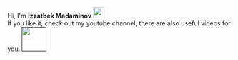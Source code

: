 Hi,  I'm <b> Izzatbek Madaminov</b> <img src="https://media1.giphy.com/media/QssGEmpkyEOhBCb7e1/giphy.gif?cid=ecf05e47n6o094ubrhpkj24eiy284bglkahi7up77q1u2xsc&rid=giphy.gif&ct=s" width="25px"/> <br/>
<span>If you like it, check out my youtube channel, there are also useful videos for you.</span> 
<a href=""><img src="https://media2.giphy.com/media/dyLmcrc0wk4dUCxp0K/giphy.gif?cid=ecf05e472ub409389alqxqv49ghmzk2nxpsedarxxh1oymny&rid=giphy.gif&ct=s" width="55px"><a/>
